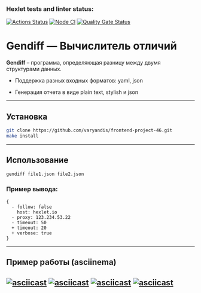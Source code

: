### Hexlet tests and linter status:
[![Actions Status](https://github.com/varyandis/frontend-project-46/actions/workflows/hexlet-check.yml/badge.svg)](https://github.com/varyandis/frontend-project-46/actions)
[![Node CI](https://github.com/varyandis/frontend-project-46/actions/workflows/lint-check.yml/badge.svg)](https://github.com/varyandis/frontend-project-46/actions/workflows/lint-check.yml)
[![Quality Gate Status](https://sonarcloud.io/api/project_badges/measure?project=varyandis_frontend-project-46&metric=alert_status)](https://sonarcloud.io/summary/new_code?id=varyandis_frontend-project-46)

# Gendiff — Вычислитель отличий

**Gendiff** – программа, определяющая разницу между двумя структурами данных.

- Поддержка разных входных форматов: yaml, json

- Генерация отчета в виде plain text, stylish и json

---

## Установка

```bash
git clone https://github.com/varyandis/frontend-project-46.git
make install
```

---

## Использование

```bash
gendiff file1.json file2.json
```

### Пример вывода:

```
{
  - follow: false
    host: hexlet.io
  - proxy: 123.234.53.22
  - timeout: 50
  + timeout: 20
  + verbose: true
}
```

---

## Пример работы (asciinema)

[![asciicast](https://asciinema.org/a/M6zw5nrgMTRNLbQEFjEMLm4pn.svg)](https://asciinema.org/a/M6zw5nrgMTRNLbQEFjEMLm4pn)
[![asciicast](https://asciinema.org/a/YfSgX90C7gdwFyQLP4prd8SuE.svg)](https://asciinema.org/a/YfSgX90C7gdwFyQLP4prd8SuE)
[![asciicast](https://asciinema.org/a/VZSJZs4ByF8q6s2XWdDTSGta6.svg)](https://asciinema.org/a/VZSJZs4ByF8q6s2XWdDTSGta6)
[![asciicast](https://asciinema.org/a/Khbb5Po0Q3oAbboHvKhSSxLyT.svg)](https://asciinema.org/a/Khbb5Po0Q3oAbboHvKhSSxLyT)
---

